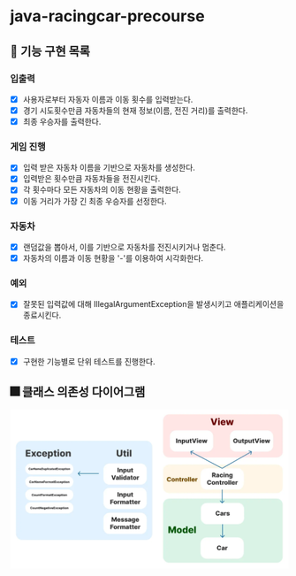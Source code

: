 # java-racingcar-precourse

## 📍 기능 구현 목록

### 입출력

- [x] 사용자로부터 자동자 이름과 이동 횟수를 입력받는다.
- [x] 경기 시도횟수만큼 자동차들의 현재 정보(이름, 전진 거리)를 출력한다.
- [x] 최종 우승자를 출력한다.

### 게임 진행

- [x] 입력 받은 자동차 이름을 기반으로 자동차를 생성한다.
- [x] 입력받은 횟수만큼 자동차들을 전진시킨다.
- [x] 각 횟수마다 모든 자동차의 이동 현황을 출력한다.
- [x] 이동 거리가 가장 긴 최종 우승자를 선정한다.

### 자동차

- [x] 랜덤값을 뽑아서, 이를 기반으로 자동차를 전진시키거나 멈춘다.
- [x] 자동차의 이름과 이동 현황을 '-'를 이용하여 시각화한다.

### 예외

- [x] 잘못된 입력값에 대해 IllegalArgumentException을 발생시키고 애플리케이션을 종료시킨다.

### 테스트

- [x] 구현한 기능별로 단위 테스트를 진행한다.

## 🎆 클래스 의존성 다이어그램

![diagram.png](image/diagram.png)